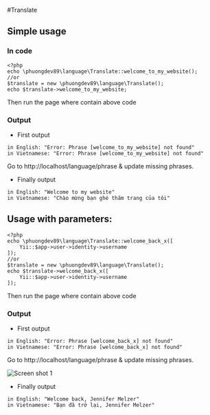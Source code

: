 #Translate
## Simple usage
### In code
```
<?php
echo \phuongdev89\language\Translate::welcome_to_my_website();
//or
$translate = new \phuongdev89\language\Translate();
echo $translate->welcome_to_my_website;
```
Then run the page where contain above code

### Output
* First output
```
in English: "Error: Phrase [welcome_to_my_website] not found"
in Vietnamese: "Error: Phrase [welcome_to_my_website] not found"
```
Go to http://localhost/language/phrase & update missing phrases.
* Finally output
```
in English: "Welcome to my website"
in Vietnamese: "Chào mừng bạn ghé thăm trang của tôi"
```
## Usage with parameters:
```
<?php
echo \phuongdev89\language\Translate::welcome_back_x([
    Yii::$app->user->identity->username
]);
//or
$translate = new \phuongdev89\language\Translate();
echo $translate->welcome_back_x([
    Yii::$app->user->identity->username
]);
```
Then run the page where contain above code

### Output
* First output
```
in English: "Error: Phrase [welcome_back_x] not found"
in Vietnamese: "Error: Phrase [welcome_back_x] not found"
```
Go to http://localhost/language/phrase & update missing phrases.

![Screen shot 1](screenshot1.png)
* Finally output
```
in English: "Welcome back, Jennifer Melzer"
in Vietnamese: "Bạn đã trở lại, Jennifer Melzer"
```
